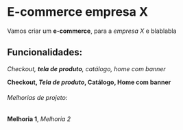 # E-commerce empresa X

Vamos criar um **e-commerce**, para a *empresa X* e blablabla

## Funcionalidades:
_Checkout, **tela de produto**, catálogo, home com banner_

**Checkout, _Tela de produto_, Catálogo, Home com banner**

###### Melhorias de projeto:

__Melhoria 1__, _Melhoria 2_